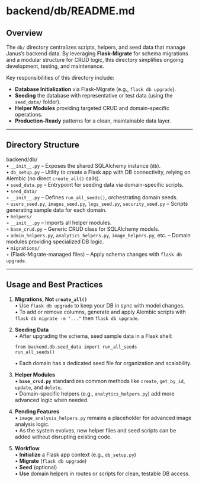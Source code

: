 # backend/db/README.md

## Overview

The `db/` directory centralizes scripts, helpers, and seed data that manage Janus’s backend data. By leveraging **Flask-Migrate** for schema migrations and a modular structure for CRUD logic, this directory simplifies ongoing development, testing, and maintenance.

Key responsibilities of this directory include:
- **Database Initialization** via Flask-Migrate (e.g., `flask db upgrade`).
- **Seeding** the database with representative or test data (using the `seed_data/` folder).
- **Helper Modules** providing targeted CRUD and domain-specific operations.
- **Production-Ready** patterns for a clean, maintainable data layer.

---

## Directory Structure

backend/db/  
• `__init__.py` – Exposes the shared SQLAlchemy instance (`db`).  
• `db_setup.py` – Utility to create a Flask app with DB connectivity, relying on Alembic (no direct `create_all()` calls).  
• `seed_data.py` – Entrypoint for seeding data via domain-specific scripts.  
• `seed_data/`  
  ◦ `__init__.py` – Defines `run_all_seeds()`, orchestrating domain seeds.  
  ◦ `users_seed.py`, `images_seed.py`, `logs_seed.py`, `security_seed.py` – Scripts generating sample data for each domain.  
• `helpers/`  
  ◦ `__init__.py` – Imports all helper modules.  
  ◦ `base_crud.py` – Generic CRUD class for SQLAlchemy models.  
  ◦ `admin_helpers.py`, `analytics_helpers.py`, `image_helpers.py`, etc. – Domain modules providing specialized DB logic.  
• `migrations/`  
  ◦ (Flask-Migrate-managed files) – Apply schema changes with `flask db upgrade`.

---

## Usage and Best Practices

1. **Migrations, Not `create_all()`**  
   • Use `flask db upgrade` to keep your DB in sync with model changes.  
   • To add or remove columns, generate and apply Alembic scripts with `flask db migrate -m "..."` then `flask db upgrade`.

2. **Seeding Data**  
   • After upgrading the schema, seed sample data in a Flask shell:  
     ```
     from backend.db.seed_data import run_all_seeds
     run_all_seeds()
     ```
   • Each domain has a dedicated seed file for organization and scalability.

3. **Helper Modules**  
   • **`base_crud.py`** standardizes common methods like `create`, `get_by_id`, `update`, and `delete`.  
   • Domain-specific helpers (e.g., `analytics_helpers.py`) add more advanced logic when needed.

4. **Pending Features**  
   • `image_analysis_helpers.py` remains a placeholder for advanced image analysis logic.  
   • As the system evolves, new helper files and seed scripts can be added without disrupting existing code.

5. **Workflow**  
   • **Initialize** a Flask app context (e.g., `db_setup.py`)  
   • **Migrate** (`flask db upgrade`)  
   • **Seed** (optional)  
   • **Use** domain helpers in routes or scripts for clean, testable DB access.